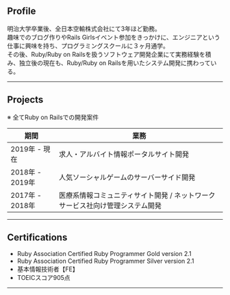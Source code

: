 ## Profile 
明治大学卒業後、全日本空輸株式会社にて3年ほど勤務。<br>
趣味でのブログ作りやRails Girlsイベント参加をきっかけに、エンジニアという仕事に興味を持ち、プログラミングスクールに３ヶ月通学。<br>
その後、Ruby/Ruby on Railsを扱うソフトウェア開発企業にて実務経験を積み、独立後の現在も、Ruby/Ruby on Railsを用いたシステム開発に携わっている。

---

## Projects


※ 全てRuby on Railsでの開発案件

|  期間  |  業務  |
| ---- | ---- |
|  2019年 - 現在  |  求人・アルバイト情報ポータルサイト開発  |
|  2018年 - 2019年  |  人気ソーシャルゲームのサーバーサイド開発  |
|  2017年 - 2018年  |  医療系情報コミュニティサイト開発 / ネットワークサービス社向け管理システム開発 |

---

## Certifications

- Ruby Association Certified Ruby Programmer Gold version 2.1 
- Ruby Association Certified Ruby Programmer Silver version 2.1 
- 基本情報技術者【FE】 
- TOEICスコア905点 

---
